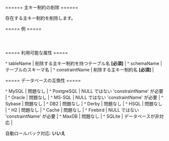 ====== 主キー制約の削除 ======

存在する主キー制約を削除します。

===== 例 =====

<code xml>
<dropPrimaryKey tableName="person" constraintName="pk_person"/>
</code>

===== 利用可能な属性 =====

^ tableName  | 削除する主キー制約を持つテーブル名 **[必須]**  | 
^ schemaName  | テーブルのスキーマ名  | 
^ constraintName  | 削除する主キー制約名 **[必須]**  | 



===== データベースの互換性 =====

^ MySQL  | 問題なし  | 
^ PostgreSQL  | NULL ではない 'constraintName' が必要  | 
^ Oracle  | 問題なし  | 
^ MS-SQL  | NULL ではない 'constraintName' が必要  | 
^ Sybase  | 問題なし  | 
^ DB2  | 問題なし  | 
^ Derby  | 問題なし  | 
^ HSQL  | 問題なし  | 
^ H2  | 問題なし  | 
^ Caché  | 問題なし  | 
^ Firebird  | NULL ではない 'constraintName' が必要  | 
^ MaxDB  | 問題なし  | 
^ SQLite  | データベースが非対応   |

自動ロールバック対応: **いいえ**